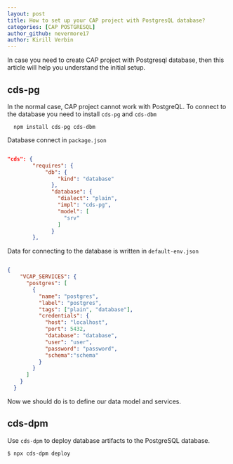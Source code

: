 ```yaml
---
layout: post
title: How to set up your CAP project with PostgresQL database?
categories: [CAP POSTGRESQL]
author_github: nevermore17
author: Kirill Verbin
---
```


In case you need to create CAP project with Postgresql database, then this article will help you understand the initial setup.

## cds-pg

In the normal case, CAP project cannot work with PostgreQL. To connect to the database you need to install `cds-pg` and `cds-dbm`

```
  npm install cds-pg cds-dbm
```

Database connect in `package.json`

```json

"cds": {
        "requires": {
            "db": {
                "kind": "database"
              },
              "database": {
                "dialect": "plain",
                "impl": "cds-pg",
                "model": [
                  "srv"
                ]
              }
        },

```

Data for connecting to the database is written in `default-env.json`

```json

{
    "VCAP_SERVICES": {
      "postgres": [
        {
          "name": "postgres",
          "label": "postgres",
          "tags": ["plain", "database"],
          "credentials": {
            "host": "localhost",
            "port": 5432,
            "database": "database",
            "user": "user",
            "password": "password",
            "schema":"schema"
          }
        }
      ]
    }
  }

```

Now we should do is to define our data model and services.

## cds-dpm 

Use `cds-dpm` to deploy database artifacts to the PostgreSQL database.

```
$ npx cds-dpm deploy
```

